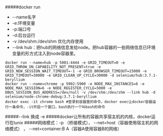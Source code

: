 #####docker run 
- --name名字
- -e:环境变量
- -p:端口号
- -d:后台运行
- -v /dev/shm:/dev/shm 优化内存使用
- --link hub：把hub的网络信息发给node。把hub容器的一些网络信息已环境变量的形方式注入到node容器里。

````
docker run --name=hub -p 5001:4444 -e GRID_TIMEOUT=0 -e GRID_THROW_ON_CAPABILITY_NOT_PRESENT=true -e GRID_NEW_SESSION_WAIT_TIMEOUT=-1 -e GRID_BROWSER_TIMEOUT=15000 -e GRID_TIMEOUT=30000 -e GRID_CLEAN_UP_CYCLE=30000 -d selenium/hub:3.7.1-beryllium
docker run --name=chrome -p 5902:5900 -e NODE_MAX_INSTANCES=6 -e NODE_MAX_SESSION=6 -e NODE_REGISTER_CYCLE=5000 -e DBUS_SESSION_BUS_ADDRESS=/dev/null -v /dev/shm:/dev/shm --link hub -d selenium/node-chrome-debug:3.7.1-beryllium
docker exec -it chrome bash #登录到容器里的命令，docker exec让docker容器运行一条命令，-it开启一个窗口，bash执行一个叫bash的命令
````
#####--link 换成 -e
#####docker让所有的容器共享宿主机的内核，docker运行在lunix
#####网络模式：-p （桥接模式），  --net=host（容器使用宿主机的网络模式）  ， --net=container:B A（容器A使用容器B的网络）

